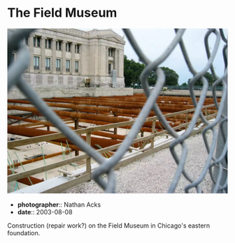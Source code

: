 # The Field Museum

![The exposed foundation of the Chicago Field Museum](assets/2003-08-08-the-field-museum.webp)

* **photographer**:: Nathan Acks  
* **date**:: 2003-08-08

Construction (repair work?) on the Field Museum in Chicago's eastern foundation.
